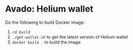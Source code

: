 # Avado: Helium wallet

Do the following to build Docker image:

1. `cd build`
2. `./get-wallet.sh` to get the latest version of Helium wallet
3. `docker build .` to build the image
